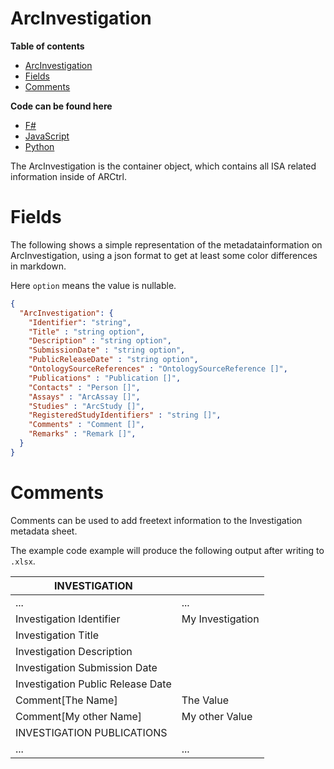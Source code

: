 # ArcInvestigation

**Table of contents**
- [ArcInvestigation](#arcinvestigation)
- [Fields](#fields)
- [Comments](#comments)

**Code can be found here**
- [F#](./scripts_fsharp/ArcInvestigation.fsx)
- [JavaScript](./scripts_js/ArcInvestigation.js)
- [Python](./scripts_python/ArcInvestigation.py)

The ArcInvestigation is the container object, which contains all ISA related information inside of ARCtrl.

# Fields

The following shows a simple representation of the metadatainformation on ArcInvestigation, using a json format to get at least some color differences in markdown.

Here `option` means the value is nullable.

```json
{
  "ArcInvestigation": {
    "Identifier": "string",
    "Title" : "string option",
    "Description" : "string option",
    "SubmissionDate" : "string option",
    "PublicReleaseDate" : "string option",
    "OntologySourceReferences" : "OntologySourceReference []",
    "Publications" : "Publication []",
    "Contacts" : "Person []",
    "Assays" : "ArcAssay []",
    "Studies" : "ArcStudy []",
    "RegisteredStudyIdentifiers" : "string []",
    "Comments" : "Comment []",
    "Remarks" : "Remark []",
  }  
}
```

# Comments

Comments can be used to add freetext information to the Investigation metadata sheet. 

The example code example will produce the following output after writing to `.xlsx`.

| INVESTIGATION                     |                  |
|-----------------------------------|------------------|
| ...                               | ...              |
| Investigation Identifier          | My Investigation |
| Investigation Title               |                  |
| Investigation Description         |                  |
| Investigation Submission Date     |                  |
| Investigation Public Release Date |                  |
| Comment[The Name]                 | The Value        |
| Comment[My other Name]            | My other Value   |
| INVESTIGATION PUBLICATIONS        |                  |
| ...                               | ...              |

